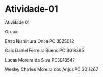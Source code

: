 # Atividade-01
Atividade 01

Grupo:

Enzo Nishimura Onoe PC 3025012         

Caio Daniel Ferreira Bueno PC 3018385

Lucas Moreira da Silva PC3018547

Wesley Charles Moreira dos Anjos PC 3011267



